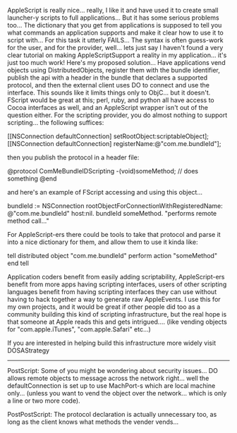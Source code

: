 AppleScript is really nice... really, I like it and have used it to create small launcher-y scripts to full applications... But it has some serious problems too... The dictionary that you get from applications is supposed to tell you what commands an application supports and make it clear how to use it to script with... For this task it utterly FAILS... The syntax is often guess-work for the user, and for the provider, well... lets just say I haven't found a very clear tutorial on making AppleScriptSupport a reality in my application... it's just too much work!  Here's my proposed solution... Have applications vend objects using DistributedObjects, register them with the bundle identifier, publish the api with a header in the bundle that declares a supported protocol, and then the external client uses DO to connect and use the interface.  This sounds like it limits things only to ObjC... but it doesn't.  FScript would be great at this; perl, ruby, and python all have access to Cocoa interfaces as well, and an AppleScript wrapper isn't out of the question either.  For the scripting provider, you do almost nothing to support scripting... the following suffices:

    

[[NSConnection defaultConnection]  setRootObject:scriptableObject];
[[NSConnection defaultConnection] registerName:@"com.me.bundleId"];



then you publish the protocol in a header file:

    

@protocol ComMeBundleIDScripting
-(void)someMethod; // does something
@end



and here's an example of FScript accessing and using this object...

    

bundleId := 
    NSConnection rootObjectForConnectionWithRegisteredName:
        @"com.me.bundleId" 
        host:nil.
bundleId someMethod. "performs remote method call..."



For AppleScript-ers there could be tools to take that protocol and parse it into a nice dictionary for them, and allow them to use it kinda like:

    

tell distributed object "com.me.bundleId"
    perform action "someMethod"
end tell



Application coders benefit from easily adding scriptability, AppleScript-ers benefit from more apps having scripting interfaces, users of other scripting languages benefit from having scripting interfaces they can use without having to hack together a way to generate raw AppleEvents.  I use this for my own projects, and it would be great if other people did too as a community building this kind of scripting infrastructure, but the real hope is that someone at Apple reads this and gets intrigued.... (like vending objects for "com.apple.iTunes", "com.apple.Safari" etc...)

If you are interested in helping build this infrastructure more widely visit DOSAStrategy

----

PostScript: Some of you might be wondering about security issues... DO allows remote objects to message across the network right... well the defaultConnection is set up to use MachPort-s which are local machine only... (unless you want to vend the object over the network... which is only a line or two more code).

PostPostScript: The protocol declaration is actually unnecessary too, as long as the client knows what methods the vender vends...
